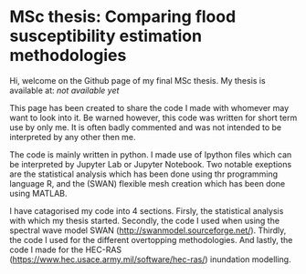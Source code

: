 # MSc thesis: Comparing flood susceptibility estimation methodologies
Hi, welcome on the Github page of my final MSc thesis. My thesis is available at: *not available yet*

This page has been created to share the code I made with whomever may want to look into it. 
Be warned however, this code was written for short term use by only me. It is often badly commented and was not intended to be interpreted by any other then me.

The code is mainly written in python. I made use of Ipython files which can be interpreted by Jupyter Lab or Jupyter Notebook. 
Two notable exeptions are the statistical analysis which has been done using thr programming language R, and the (SWAN) flexible mesh creation which has been done using MATLAB. 

I have catagorised my code into 4 sections. Firsly, the statistical analysis with which my thesis started. 
Secondly, the code I used when using the spectral wave model SWAN (http://swanmodel.sourceforge.net/). Thirdly, the code I used for the different overtopping methodologies. 
And lastly, the code I made for the HEC-RAS (https://www.hec.usace.army.mil/software/hec-ras/) inundation modelling.
